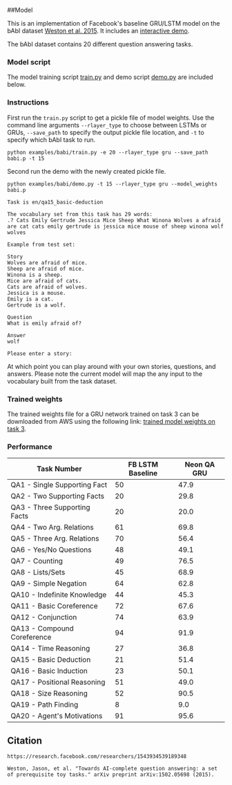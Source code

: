 ##Model

This is an implementation of Facebook's baseline GRU/LSTM model on the bAbI dataset [Weston et al. 2015](https://research.facebook.com/researchers/1543934539189348). It includes an [interactive demo](https://gist.github.com/SNagappan/a7be6ce6e75c36c7406e#file-demo-py).

The bAbI dataset contains 20 different question answering tasks.

### Model script
The model training script [train.py](https://gist.github.com/SNagappan/a7be6ce6e75c36c7406e#file-train-py) and demo script [demo.py](https://gist.github.com/SNagappan/a7be6ce6e75c36c7406e#file-demo-py) are included below.

### Instructions
First run the `train.py` script to get a pickle file of model weights. Use the command line arguments `--rlayer_type` to choose between LSTMs or GRUs, `--save_path` to specify the output pickle file location, and `-t` to specify which bAbI task to run.
```
python examples/babi/train.py -e 20 --rlayer_type gru --save_path babi.p -t 15
```

Second run the demo with the newly created pickle file.
```
python examples/babi/demo.py -t 15 --rlayer_type gru --model_weights babi.p
```
```
Task is en/qa15_basic-deduction

The vocabulary set from this task has 29 words:
.? Cats Emily Gertrude Jessica Mice Sheep What Winona Wolves a afraid are cat cats emily gertrude is jessica mice mouse of sheep winona wolf wolves

Example from test set:

Story
Wolves are afraid of mice.
Sheep are afraid of mice.
Winona is a sheep.
Mice are afraid of cats.
Cats are afraid of wolves.
Jessica is a mouse.
Emily is a cat.
Gertrude is a wolf.

Question
What is emily afraid of?

Answer
wolf

Please enter a story:
```
At which point you can play around with your own stories, questions, and answers.
Please note the current model will map the any input to the vocabulary built from the task dataset.

### Trained weights
The trained weights file for a GRU network trained on task 3 can be downloaded from AWS using the following link: [trained model weights on task 3](https://s3-us-west-1.amazonaws.com/nervana-modelzoo/bAbI/babi_gru_task3.p).

### Performance
Task Number                  | FB LSTM Baseline | Neon QA GRU
---                          | ---              | ---
QA1 - Single Supporting Fact | 50               |  47.9
QA2 - Two Supporting Facts   | 20               |  29.8
QA3 - Three Supporting Facts | 20               |  20.0
QA4 - Two Arg. Relations     | 61               |  69.8
QA5 - Three Arg. Relations   | 70               |  56.4
QA6 - Yes/No Questions       | 48               |  49.1
QA7 - Counting               | 49               |  76.5
QA8 - Lists/Sets             | 45               |  68.9
QA9 - Simple Negation        | 64               |  62.8
QA10 - Indefinite Knowledge  | 44               |  45.3
QA11 - Basic Coreference     | 72               |  67.6
QA12 - Conjunction           | 74               |  63.9
QA13 - Compound Coreference  | 94               |  91.9
QA14 - Time Reasoning        | 27               |  36.8
QA15 - Basic Deduction       | 21               |  51.4
QA16 - Basic Induction       | 23               |  50.1
QA17 - Positional Reasoning  | 51               |  49.0
QA18 - Size Reasoning        | 52               |  90.5
QA19 - Path Finding          | 8                |   9.0
QA20 - Agent's Motivations   | 91               |  95.6

## Citation
```
https://research.facebook.com/researchers/1543934539189348
```
```
Weston, Jason, et al. "Towards AI-complete question answering: a set of prerequisite toy tasks." arXiv preprint arXiv:1502.05698 (2015).
```
